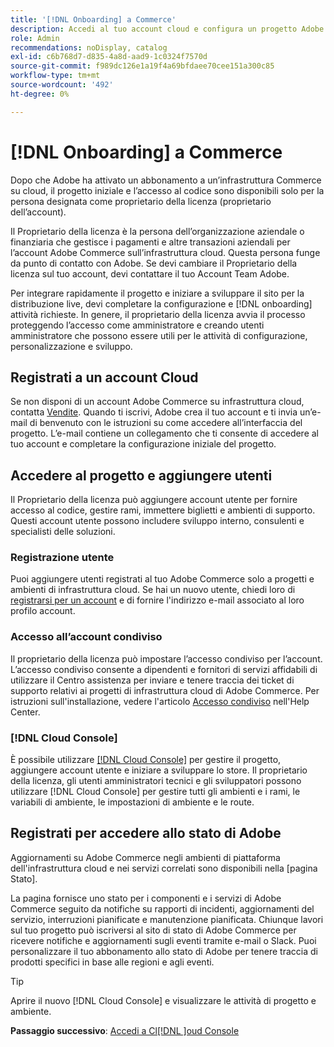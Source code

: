```yaml
---
title: '[!DNL Onboarding] a Commerce'
description: Accedi al tuo account cloud e configura un progetto Adobe Commerce su infrastruttura cloud.
role: Admin
recommendations: noDisplay, catalog
exl-id: c6b768d7-d835-4a8d-aad9-1c0324f7570d
source-git-commit: f989dc126e1a19f4a69bfdaee70cee151a300c85
workflow-type: tm+mt
source-wordcount: '492'
ht-degree: 0%

---
```


# [!DNL Onboarding] a Commerce

Dopo che Adobe ha attivato un abbonamento a un’infrastruttura Commerce su cloud, il progetto iniziale e l’accesso al codice sono disponibili solo per la persona designata come proprietario della licenza (proprietario dell’account).

Il Proprietario della licenza è la persona dell’organizzazione aziendale o finanziaria che gestisce i pagamenti e altre transazioni aziendali per l’account Adobe Commerce sull’infrastruttura cloud. Questa persona funge da punto di contatto con Adobe. Se devi cambiare il Proprietario della licenza sul tuo account, devi contattare il tuo Account Team Adobe.

Per integrare rapidamente il progetto e iniziare a sviluppare il sito per la distribuzione live, devi completare la configurazione e [!DNL onboarding] attività richieste. In genere, il proprietario della licenza avvia il processo proteggendo l’accesso come amministratore e creando utenti amministratore che possono essere utili per le attività di configurazione, personalizzazione e sviluppo.

## Registrati a un account Cloud

Se non disponi di un account Adobe Commerce su infrastruttura cloud, contatta [Vendite]. Quando ti iscrivi, Adobe crea il tuo account e ti invia un’e-mail di benvenuto con le istruzioni su come accedere all’interfaccia del progetto. L’e-mail contiene un collegamento che ti consente di accedere al tuo account e completare la configurazione iniziale del progetto.

## Accedere al progetto e aggiungere utenti

Il Proprietario della licenza può aggiungere account utente per fornire accesso al codice, gestire rami, immettere biglietti e ambienti di supporto. Questi account utente possono includere sviluppo interno, consulenti e specialisti delle soluzioni.

### Registrazione utente

Puoi aggiungere utenti registrati al tuo Adobe Commerce solo a progetti e ambienti di infrastruttura cloud. Se hai un nuovo utente, chiedi loro di [registrarsi per un account](https://account.magento.com/customer/account/login/) e di fornire l&#39;indirizzo e-mail associato al loro profilo account.

### Accesso all’account condiviso

Il proprietario della licenza può impostare l’accesso condiviso per l’account. L’accesso condiviso consente a dipendenti e fornitori di servizi affidabili di utilizzare il Centro assistenza per inviare e tenere traccia dei ticket di supporto relativi ai progetti di infrastruttura cloud di Adobe Commerce. Per istruzioni sull&#39;installazione, vedere l&#39;articolo [Accesso condiviso] nell&#39;Help Center.

### [!DNL Cloud Console]

È possibile utilizzare [[!DNL Cloud Console]](cloud-console.md) per gestire il progetto, aggiungere account utente e iniziare a sviluppare lo store. Il proprietario della licenza, gli utenti amministratori tecnici e gli sviluppatori possono utilizzare [!DNL Cloud Console] per gestire tutti gli ambienti e i rami, le variabili di ambiente, le impostazioni di ambiente e le route.

## Registrati per accedere allo stato di Adobe

Aggiornamenti su Adobe Commerce negli ambienti di piattaforma dell&#39;infrastruttura cloud e nei servizi correlati sono disponibili nella [pagina Stato].

La pagina fornisce uno stato per i componenti e i servizi di Adobe Commerce seguito da notifiche su rapporti di incidenti, aggiornamenti del servizio, interruzioni pianificate e manutenzione pianificata. Chiunque lavori sul tuo progetto può iscriversi al sito di stato di Adobe Commerce per ricevere notifiche e aggiornamenti sugli eventi tramite e-mail o Slack. Puoi personalizzare il tuo abbonamento allo stato di Adobe per tenere traccia di prodotti specifici in base alle regioni e agli eventi.

>[!TIP]
>
> Aprire il nuovo [!DNL Cloud Console] e visualizzare le attività di progetto e ambiente.
>
>**Passaggio successivo**: [Accedi a Cl[!DNL ]oud Console](cloud-console.md)

<!-- link definitions -->

[Vendite]: https://business.adobe.com/products/magento/get-demo.html
[Accesso condiviso]: https://experienceleague.adobe.com/docs/commerce-knowledge-base/kb/help-center-guide/magento-help-center-user-guide.html#shared-access
[Pagina di stato]: https://status.adobe.com/products/503473
